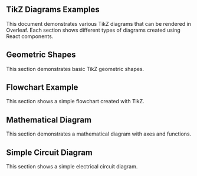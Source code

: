 <!-- Generated with 1 nodes -->

## TikZ Diagrams Examples

This document demonstrates various TikZ diagrams that can be rendered in Overleaf. Each section shows different types of diagrams created using React components.



## Geometric Shapes

This section demonstrates basic TikZ geometric shapes.





## Flowchart Example

This section shows a simple flowchart created with TikZ.





## Mathematical Diagram

This section demonstrates a mathematical diagram with axes and functions.





## Simple Circuit Diagram

This section shows a simple electrical circuit diagram.



